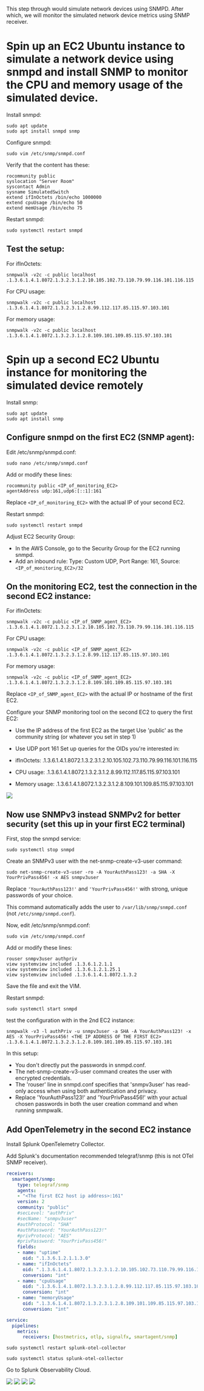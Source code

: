 This step through would simulate network devices using SNMPD. After which, we will monitor the simulated network device metrics using SNMP receiver.

# Spin up an EC2 Ubuntu instance to simulate a network device using snmpd and install SNMP to monitor the CPU and memory usage of the simulated device.

Install snmpd:

```
sudo apt update
sudo apt install snmpd snmp
```

Configure snmpd:

```
sudo vim /etc/snmp/snmpd.conf
```


Verify that the content has these:
```
rocommunity public
syslocation "Server Room"
syscontact Admin 
sysname SimulatedSwitch
extend ifInOctets /bin/echo 1000000
extend cpuUsage /bin/echo 50
extend memUsage /bin/echo 75
```

Restart snmpd:

```
sudo systemctl restart snmpd
```

## Test the setup:


For ifInOctets:
```
snmpwalk -v2c -c public localhost .1.3.6.1.4.1.8072.1.3.2.3.1.2.10.105.102.73.110.79.99.116.101.116.115
```

For CPU usage:
```
snmpwalk -v2c -c public localhost .1.3.6.1.4.1.8072.1.3.2.3.1.2.8.99.112.117.85.115.97.103.101
```

For memory usage:
```
snmpwalk -v2c -c public localhost .1.3.6.1.4.1.8072.1.3.2.3.1.2.8.109.101.109.85.115.97.103.101
```

# Spin up a second EC2 Ubuntu instance for monitoring the simulated device remotely
Install snmp:

```
sudo apt update
sudo apt install snmp
```

## Configure snmpd on the first EC2 (SNMP agent):

Edit /etc/snmp/snmpd.conf:

```
sudo nano /etc/snmp/snmpd.conf
```

Add or modify these lines:

```
rocommunity public <IP_of_monitoring_EC2>
agentAddress udp:161,udp6:[::1]:161

```
Replace `<IP_of_monitoring_EC2>` with the actual IP of your second EC2.


Restart snmpd:

```
sudo systemctl restart snmpd
```

Adjust EC2 Security Group:

- In the AWS Console, go to the Security Group for the EC2 running snmpd.
- Add an inbound rule: Type: Custom UDP, Port Range: 161, Source: `<IP_of_monitoring_EC2>/32`


## On the monitoring EC2, test the connection in the second EC2 instance:


For ifInOctets:
```
snmpwalk -v2c -c public <IP_of_SNMP_agent_EC2> .1.3.6.1.4.1.8072.1.3.2.3.1.2.10.105.102.73.110.79.99.116.101.116.115
```

For CPU usage:
```
snmpwalk -v2c -c public <IP_of_SNMP_agent_EC2> .1.3.6.1.4.1.8072.1.3.2.3.1.2.8.99.112.117.85.115.97.103.101
```

For memory usage:
```
snmpwalk -v2c -c public <IP_of_SNMP_agent_EC2> .1.3.6.1.4.1.8072.1.3.2.3.1.2.8.109.101.109.85.115.97.103.101
```

Replace `<IP_of_SNMP_agent_EC2>` with the actual IP or hostname of the first EC2.

Configure your SNMP monitoring tool on the second EC2 to query the first EC2:

- Use the IP address of the first EC2 as the target
Use 'public' as the community string (or whatever you set in step 1)
- Use UDP port 161
Set up queries for the OIDs you're interested in:

- ifInOctets: .1.3.6.1.4.1.8072.1.3.2.3.1.2.10.105.102.73.110.79.99.116.101.116.115
- CPU usage: .1.3.6.1.4.1.8072.1.3.2.3.1.2.8.99.112.117.85.115.97.103.101
- Memory usage: .1.3.6.1.4.1.8072.1.3.2.3.1.2.8.109.101.109.85.115.97.103.101

![](proof1.png)

## Now use SNMPv3 instead SNMPv2 for better security (set this up in your first EC2 terminal)
First, stop the snmpd service:

```
sudo systemctl stop snmpd
```

Create an SNMPv3 user with the net-snmp-create-v3-user command:

```
sudo net-snmp-create-v3-user -ro -A YourAuthPass123! -a SHA -X YourPrivPass456! -x AES snmpv3user
```

Replace `'YourAuthPass123!'` and `'YourPrivPass456!'` with strong, unique passwords of your choice.

This command automatically adds the user to `/var/lib/snmp/snmpd.conf` (not `/etc/snmp/snmpd.conf`).

Now, edit /etc/snmp/snmpd.conf:

```
sudo vim /etc/snmp/snmpd.conf
```

Add or modify these lines:

```
rouser snmpv3user authpriv
view systemview included .1.3.6.1.2.1.1
view systemview included .1.3.6.1.2.1.25.1
view systemview included .1.3.6.1.4.1.8072.1.3.2
```

Save the file and exit the VIM.

Restart snmpd:

```
sudo systemctl start snmpd
```

test the configuration with in the 2nd EC2 instance:
```
snmpwalk -v3 -l authPriv -u snmpv3user -a SHA -A YourAuthPass123! -x AES -X YourPrivPass456! <THE IP ADDRESS OF THE FIRST EC2> .1.3.6.1.4.1.8072.1.3.2.3.1.2.8.109.101.109.85.115.97.103.101
```


In this setup:
- You don't directly put the passwords in snmpd.conf.
- The net-snmp-create-v3-user command creates the user with encrypted credentials.
- The 'rouser' line in snmpd.conf specifies that 'snmpv3user' has read-only access when using both authentication and privacy.
- Replace 'YourAuthPass123!' and 'YourPrivPass456!' with your actual chosen passwords in both the user creation command and when running snmpwalk.

## Add OpenTelemetry in the second EC2 instance

Install Splunk OpenTelemetry Collector.

Add Splunk's documentation recommended telegraf/snmp (this is not OTel SNMP receiver).

```yaml
receivers:
  smartagent/snmp:
    type: telegraf/snmp
    agents:
    - "<The first EC2 host ip address>:161"
    version: 2
    community: "public"
    #secLevel: "authPriv"
    #secName: "snmpv3user"
    #authProtocol: "SHA"
    #authPassword: "YourAuthPass123!"
    #privProtocol: "AES"
    #privPassword: "YourPrivPass456!"
    fields:
    - name: "uptime"
      oid: ".1.3.6.1.2.1.1.3.0"
    - name: "ifInOctets"
      oid: ".1.3.6.1.4.1.8072.1.3.2.3.1.2.10.105.102.73.110.79.99.116.101.116.115"
      conversion: "int"
    - name: "cpuUsage"
      oid: ".1.3.6.1.4.1.8072.1.3.2.3.1.2.8.99.112.117.85.115.97.103.101"
      conversion: "int"
    - name: "memoryUsage"
      oid: ".1.3.6.1.4.1.8072.1.3.2.3.1.2.8.109.101.109.85.115.97.103.101"
      conversion: "int"
```

```yml
service:
  pipelines:
    metrics:
      receivers: [hostmetrics, otlp, signalfx, smartagent/snmp]
```

`sudo systemctl restart splunk-otel-collector`

`sudo systemctl status splunk-otel-collector`

Go to Splunk Observability Cloud.

![](proof2.png)
![](proof3.png)
![](proof4.png)
![](proof5.png)